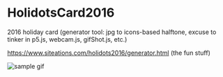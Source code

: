 # HolidotsCard2016
2016 holiday card (generator tool: jpg to icons-based halftone, excuse to tinker in p5.js, webcam.js, gifShot.js, etc.)

https://www.siteations.com/holidots2016/generator.html (the fun stuff)

![sample gif](https://github.com/siteations/HolidotsCard2016/working-example/gif/elkMask.gif )

